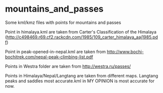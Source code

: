 # mountains_and_passes
Some kml/kmz files with points for mountains and passes

Point in himalaya.kml are taken from Carter's Classification of the Himalaya (http://c498469.r69.cf2.rackcdn.com/1985/109_carter_himalaya_aaj1985.pdf)

Point in peak-opened-in-nepal.kml are taken from http://www.bochi-bochitrek.com/nepal-peak-climbing-list.pdf

Points in Westra folder are taken from http://westra.ru/passes/

Points in Himalaya/Nepal/Langtang are taken from different maps. Langtang peaks and saddles most accurate.kml in MY OPINION is most accurate for now.